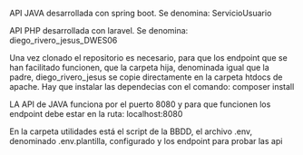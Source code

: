 API JAVA desarrollada con spring boot. Se denomina: ServicioUsuario

API PHP desarrollada con laravel. Se denomina: diego_rivero_jesus_DWES06

Una vez clonado el repositorio es necesario, para que los endpoint que se han facilitado funcionen, que la carpeta  hija, denominada igual que la padre, 
diego_rivero_jesus se copie directamente en la carpeta htdocs de apache. Hay que instalar las dependecias con  el comando: composer install

LA API de JAVA funciona por el puerto 8080 y para que funcionen los endpoint debe estar en la ruta: localhost:8080

En la carpeta utilidades está el script de la BBDD, el archivo .env, denominado  .env.plantilla, configurado y los endpoint para probar las api 
